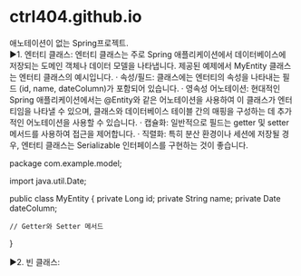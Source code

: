 # ctrl404.github.io
애노테이션이 없는 Spring프로젝트.<br>
▶1. 엔터티 클래스:
엔터티 클래스는 주로 Spring 애플리케이션에서 데이터베이스에 저장되는 도메인 객체나 데이터 모델을 나타냅니다. 제공된 예제에서 MyEntity 클래스는 엔터티 클래스의 예시입니다.
· 속성/필드: 클래스에는 엔터티의 속성을 나타내는 필드 (id, name, dateColumn)가 포함되어 있습니다.
· 영속성 어노테이션: 현대적인 Spring 애플리케이션에서는 @Entity와 같은 어노테이션을 사용하여 이 클래스가 엔터티임을 나타낼 수 있으며, 
클래스와 데이터베이스 테이블 간의 매핑을 구성하는 데 추가적인 어노테이션을 사용할 수 있습니다.
· 캡슐화: 일반적으로 필드는 getter 및 setter 메서드를 사용하여 접근을 제어합니다.
· 직렬화: 특히 분산 환경이나 세션에 저장될 경우, 엔터티 클래스는 Serializable 인터페이스를 구현하는 것이 좋습니다.
<!------------------------------------------------------------------------------------------------------->
package com.example.model;

import java.util.Date;

public class MyEntity {
    private Long id;
    private String name;
    private Date dateColumn;

    // Getter와 Setter 메서드
}
<!------------------------------------------------------------------------------------------------------->
▶2. 빈 클래스:
